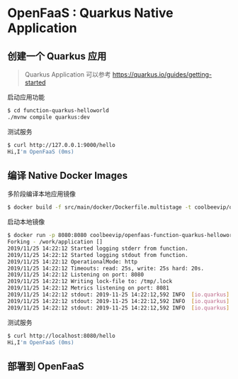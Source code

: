 # OpenFaaS : Quarkus Native Application

## 创建一个 Quarkus 应用

>  Quarkus Application 可以参考 https://quarkus.io/guides/getting-started

启动应用功能

```bash
$ cd function-quarkus-helloworld
./mvnw compile quarkus:dev
```

测试服务

```bash
$ curl http://127.0.0.1:9000/hello
Hi,I'm OpenFaaS (0ms)
```

## 编译 Native Docker Images

多阶段编译本地应用镜像

```bash
$ docker build -f src/main/docker/Dockerfile.multistage -t coolbeevip/openfaas-function-quarkus-helloworld .
```

启动本地镜像

```bash
$ docker run -p 8080:8080 coolbeevip/openfaas-function-quarkus-helloworld:latest
Forking - /work/application []
2019/11/25 14:22:12 Started logging stderr from function.
2019/11/25 14:22:12 Started logging stdout from function.
2019/11/25 14:22:12 OperationalMode: http
2019/11/25 14:22:12 Timeouts: read: 25s, write: 25s hard: 20s.
2019/11/25 14:22:12 Listening on port: 8080
2019/11/25 14:22:12 Writing lock-file to: /tmp/.lock
2019/11/25 14:22:12 Metrics listening on port: 8081
2019/11/25 14:22:12 stdout: 2019-11-25 14:22:12,592 INFO  [io.quarkus] (main) function-quarkus-helloworld 1.0.0-SNAPSHOT (running on Quarkus 0.25.0) started in 0.008s. Listening on: http://0.0.0.0:9000
2019/11/25 14:22:12 stdout: 2019-11-25 14:22:12,592 INFO  [io.quarkus] (main) Profile prod activated. 
2019/11/25 14:22:12 stdout: 2019-11-25 14:22:12,592 INFO  [io.quarkus] (main) Installed features: [cdi, resteasy]
```

测试服务

```bash
$ curl http://localhost:8080/hello
Hi,I'm OpenFaaS (0ms)
```

## 部署到 OpenFaaS










